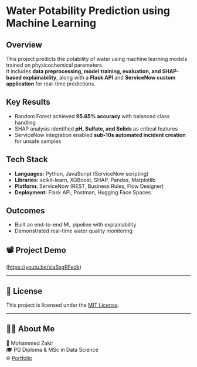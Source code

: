 # Water Potability Prediction using Machine Learning

## Overview
This project predicts the potability of water using machine learning models trained on physicochemical parameters.  
It includes **data preprocessing, model training, evaluation, and SHAP-based explainability**, along with a **Flask API** and **ServiceNow custom application** for real-time predictions.

## Key Results
- Random Forest achieved **95.65% accuracy** with balanced class handling  
- SHAP analysis identified **pH, Sulfate, and Solids** as critical features  
- ServiceNow integration enabled **sub-10s automated incident creation** for unsafe samples  

## Tech Stack
- **Languages:** Python, JavaScript (ServiceNow scripting)  
- **Libraries:** scikit-learn, XGBoost, SHAP, Pandas, Matplotlib  
- **Platform:** ServiceNow (REST, Business Rules, Flow Designer)  
- **Deployment:** Flask API, Postman, Hugging Face Spaces  

## Outcomes
- Built an end-to-end ML pipeline with explainability  
- Demonstrated real-time water quality monitoring  

## 📽️ Project Demo

(https://youtu.be/slaSsgRFedk)

---

## 📄 License

This project is licensed under the [MIT License](LICENSE).

---

## 🙋‍♂️ About Me

👤 Mohammed Zakir  
🎓 PG Diploma & MSc in Data Science  
🌐 [Portfolio](https://zakir8992.github.io/Mohammed_zakir_portfolio/) 
